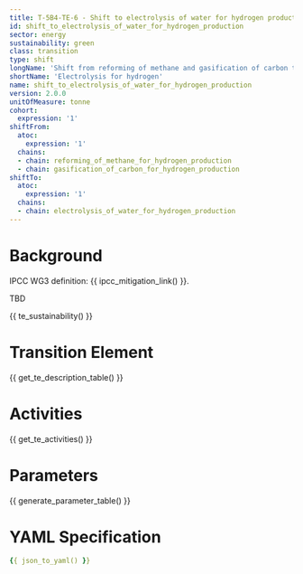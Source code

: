 ```yaml
---
title: T-5B4-TE-6 - Shift to electrolysis of water for hydrogen production
id: shift_to_electrolysis_of_water_for_hydrogen_production
sector: energy
sustainability: green
class: transition
type: shift
longName: 'Shift from reforming of methane and gasification of carbon to electrolysis of water for hydrogen production'
shortName: 'Electrolysis for hydrogen'
name: shift_to_electrolysis_of_water_for_hydrogen_production                
version: 2.0.0
unitOfMeasure: tonne
cohort:
  expression: '1'
shiftFrom:
  atoc:
    expression: '1'
  chains:
  - chain: reforming_of_methane_for_hydrogen_production
  - chain: gasification_of_carbon_for_hydrogen_production
shiftTo:
  atoc:
    expression: '1'
  chains:
  - chain: electrolysis_of_water_for_hydrogen_production
---
```


# Background

IPCC WG3 definition: {{ ipcc_mitigation_link() }}.

TBD




{{ te_sustainability() }}

# Transition Element

{{ get_te_description_table() }}




# Activities

{{ get_te_activities() }}


# Parameters

{{ generate_parameter_table() }}


# YAML Specification

```yaml
{{ json_to_yaml() }}
```
